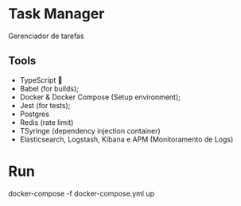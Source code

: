 # Task Manager
Gerenciador de tarefas

## Tools

- TypeScript 💙
- Babel (for builds);
- Docker & Docker Compose (Setup environment);
- Jest (for tests);
- Postgres
- Redis (rate limit)
- TSyringe (dependency injection container)
- Elasticsearch, Logstash, Kibana e APM (Monitoramento de Logs)


# Run
  docker-compose -f docker-compose.yml up 
